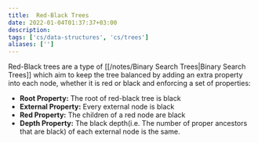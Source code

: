 ```yaml
---
title:  Red-Black Trees
date: 2022-01-04T01:37:37+03:00
description: 
tags: ['cs/data-structures', 'cs/trees']
aliases: ['']
---
```

Red-Black trees are a type of [[/notes/Binary Search Trees|Binary Search Trees]] which aim to keep the tree balanced by adding an extra property into each node, whether it is red or black and enforcing a set of properties:

- **Root Property:**  The root of red-black tree is black
- **External Property:** Every external node is black
- **Red Property:** The children of a red node are black
- **Depth Property:** The black depth(i.e. The number of proper ancestors that are black) of each external node is the same.
